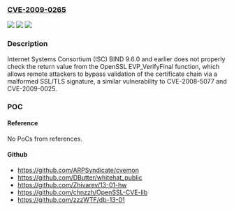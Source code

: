 ### [CVE-2009-0265](https://cve.mitre.org/cgi-bin/cvename.cgi?name=CVE-2009-0265)
![](https://img.shields.io/static/v1?label=Product&message=n%2Fa&color=blue)
![](https://img.shields.io/static/v1?label=Version&message=n%2Fa&color=blue)
![](https://img.shields.io/static/v1?label=Vulnerability&message=n%2Fa&color=brighgreen)

### Description

Internet Systems Consortium (ISC) BIND 9.6.0 and earlier does not properly check the return value from the OpenSSL EVP_VerifyFinal function, which allows remote attackers to bypass validation of the certificate chain via a malformed SSL/TLS signature, a similar vulnerability to CVE-2008-5077 and CVE-2009-0025.

### POC

#### Reference
No PoCs from references.

#### Github
- https://github.com/ARPSyndicate/cvemon
- https://github.com/DButter/whitehat_public
- https://github.com/Zhivarev/13-01-hw
- https://github.com/chnzzh/OpenSSL-CVE-lib
- https://github.com/zzzWTF/db-13-01

